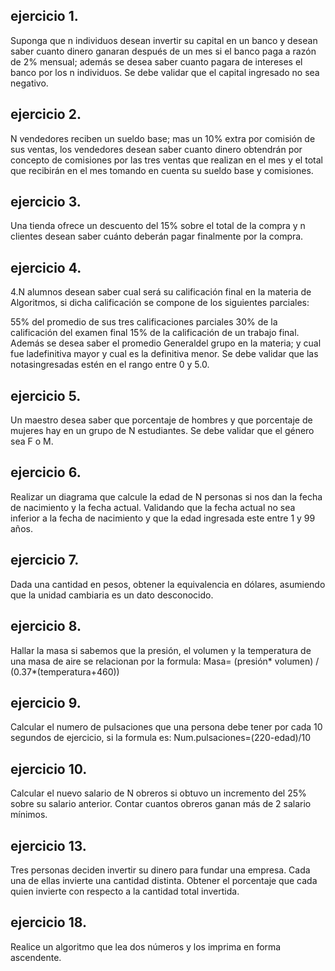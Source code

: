 ## ejercicio 1.
Suponga que n individuos desean invertir su capital en un banco y desean saber cuanto dinero ganaran después de un mes  si el banco paga a razón de 2% mensual; además se desea saber cuanto pagara de intereses el banco por los n individuos. Se debe validar que el capital ingresado no sea negativo.

## ejercicio 2.
N vendedores reciben un sueldo base; mas un 10% extra por comisión de sus ventas, los vendedores desean saber cuanto dinero obtendrán por concepto de comisiones por las tres ventas que realizan en el mes y el total que recibirán en el mes tomando en cuenta su sueldo base y comisiones.

## ejercicio 3.
Una tienda ofrece un descuento del 15% sobre el total de la compra y n clientes desean saber cuánto deberán pagar finalmente por la compra.

## ejercicio 4.
4.N alumnos desean saber cual será su calificación final en la materia de Algoritmos, si dicha calificación se compone de los siguientes parciales: 

55% del promedio de sus tres calificaciones parciales
30% de la calificación del examen final
15% de la calificación de un trabajo final.
Además  se desea saber el promedio Generaldel grupo en la materia; y cual fue ladefinitiva mayor y cual es la definitiva menor. Se debe validar que las notasingresadas estén en el rango entre 0 y 5.0.

## ejercicio 5.
Un maestro desea saber que porcentaje de hombres y que porcentaje de mujeres hay en un grupo de N estudiantes. Se debe validar que el género sea F o M.

## ejercicio 6.
Realizar un diagrama que calcule la edad de N personas si nos dan la fecha de nacimiento y la fecha actual. Validando que la fecha actual no sea inferior a la fecha de nacimiento y que la edad ingresada este entre 1 y 99 años.

## ejercicio 7.
Dada una cantidad en pesos, obtener la equivalencia en dólares, asumiendo que la unidad cambiaria es un dato desconocido.

## ejercicio 8.
Hallar la masa si sabemos que la presión, el volumen y la temperatura de una masa de aire se relacionan por la formula:
Masa= (presión* volumen) / (0.37*(temperatura+460))

## ejercicio 9.
Calcular el numero de pulsaciones que una persona debe tener por cada 10 segundos de ejercicio, si la formula es:
Num.pulsaciones=(220-edad)/10

## ejercicio 10.
Calcular el nuevo salario de N obreros si obtuvo un incremento del 25% sobre su salario anterior. Contar cuantos obreros ganan más de 2 salario mínimos. 

## ejercicio 13.
Tres personas deciden invertir su dinero para fundar una empresa. Cada una de ellas invierte una cantidad distinta. Obtener el porcentaje que cada quien invierte con respecto a la cantidad total invertida.

## ejercicio 18.
Realice un algoritmo que lea dos números y los imprima en forma ascendente.
